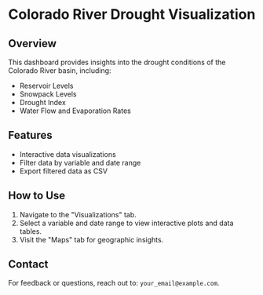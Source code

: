 # Colorado River Drought Visualization

## Overview
This dashboard provides insights into the drought conditions of the Colorado River basin, including:
- Reservoir Levels
- Snowpack Levels
- Drought Index
- Water Flow and Evaporation Rates

## Features
- Interactive data visualizations
- Filter data by variable and date range
- Export filtered data as CSV

## How to Use
1. Navigate to the "Visualizations" tab.
2. Select a variable and date range to view interactive plots and data tables.
3. Visit the "Maps" tab for geographic insights.

## Contact
For feedback or questions, reach out to: `your_email@example.com`.

